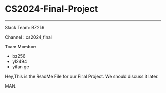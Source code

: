 # CS2024-Final-Project
---
Slack Team: BZ256

Channel : cs2024_final

Team Member: 
- bz256
- yl2494
- yifan ge

Hey,This is the ReadMe File for our Final Project. We should discuss it later.

MAN.




